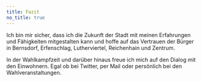 ```yaml
---
title: Fazit
no_title: true
---
```

Ich bin mir sicher, dass ich die Zukunft der Stadt mit meinen Erfahrungen und Fähigkeiten mitgestalten kann und hoffe auf das Vertrauen der Bürger in Bernsdorf, Erfenschlag, Lutherviertel, Reichenhain und Zentrum.

In der Wahlkampfzeit und darüber hinaus freue ich mich auf den Dialog mit den Einwohnern. Egal ob bei Twitter, per Mail oder persönlich bei den Wahlveranstaltungen.
